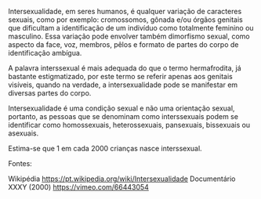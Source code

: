 Intersexualidade, em seres humanos, é qualquer variação de caracteres sexuais, como por exemplo: cromossomos, gônada e/ou órgãos genitais que dificultam a identificação de um indivíduo como totalmente feminino ou masculino. Essa variação pode envolver também dimorfismo sexual, como aspecto da face, voz, membros, pêlos e formato de partes do corpo de identificação ambígua.

A palavra interssexual é mais adequada do que o termo hermafrodita, já bastante estigmatizado, por este termo se referir apenas aos genitais visíveis, quando na verdade, a intersexualidade pode se manifestar em diversas partes do corpo.

Intersexualidade é uma condição sexual e não uma orientação sexual, portanto, as pessoas que se denominam como interssexuais podem se identificar como homossexuais, heterossexuais, pansexuais, bissexuais ou asexuais. 

Estima-se que 1 em cada 2000 crianças nasce interssexual.

Fontes:

Wikipédia https://pt.wikipedia.org/wiki/Intersexualidade
Documentário XXXY (2000) https://vimeo.com/66443054